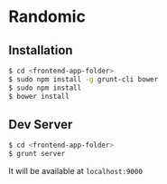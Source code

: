 Randomic
========

## Installation
```bash
$ cd <frontend-app-folder>
$ sudo npm install -g grunt-cli bower
$ sudo npm install
$ bower install
```

## Dev Server
```bash
$ cd <frontend-app-folder>
$ grunt server
```

It will be available at `localhost:9000`
